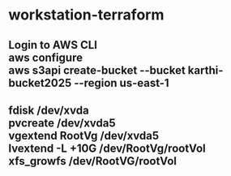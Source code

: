 # workstation-terraform

Login to AWS CLI\
aws configure\
aws s3api create-bucket --bucket karthi-bucket2025 --region us-east-1
---
fdisk /dev/xvda \
pvcreate /dev/xvda5 \
vgextend RootVg /dev/xvda5 \
lvextend -L +10G /dev/RootVg/rootVol \
xfs_growfs /dev/RootVG/rootVol
---
